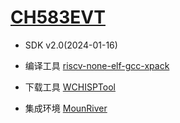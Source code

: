 ﻿# [CH583EVT](https://www.wch.cn/downloads/CH583EVT_ZIP.html)

* SDK v2.0(2024-01-16)

* 编译工具 [riscv-none-elf-gcc-xpack](https://github.com/SoCXin/riscv-none-elf-gcc-xpack)
* 下载工具 [WCHISPTool](https://www.wch.cn/downloads/WCHISPTool_Setup_exe.html)
* 集成环境 [MounRiver](http://www.mounriver.com/)
